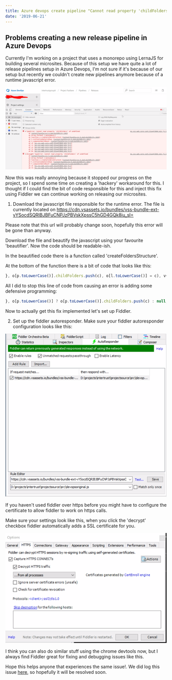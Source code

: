```yaml
---
title: Azure devops create pipeline "Cannot read property 'childFolders' of undefined"
date: '2019-06-21'
---
```


## Problems creating a new release pipeline in Azure Devops

Currently I'm working on a project that uses a monorepo using LernaJS for building several microsites.
Because of this setup we have quite a lot of release pipelines setup in Azure Devops, I'm not sure if it's because of our setup but recently we couldn't create new pipelines anymore because of a runtime javascript error. 

![Runtime error](./runtime-error.png)

Now this was really annoying because it stopped our progress on the project, so I spend some time on creating a 'hackery' workaround for this. I thought if I could find the bit of code responsible for this and inject this fix using Fiddler we can continue working on releasing our microsites. 

1. Download the javascript file responsible for the runtime error.
The file is currently located on https://cdn.vsassets.io/bundles/vss-bundle-ext-vYSocdSQRIBJBFuCNPJzPBVskXpssC5hGD4GQk8iu_sI=

Please note that this url will probably change soon, hopefully this error will be gone than anyway. 

Download the file and beautify the javascript using your favourite 'beautifier'. Now the code should be readable-ish. 

In the beautified code there is a function called 'createFoldersStructure'. 

At the bottom of the function there is a bit of code that looks like this:
```jsx
}, o[p.toLowerCase()].childFolders.push(c), o[l.toLowerCase()] = c), v++
```

All I did to stop this line of code from causing an error is adding some defensive programming:
```jsx
}, o[p.toLowerCase()] ? o[p.toLowerCase()].childFolders.push(c) : null, o[l.toLowerCase()] = c), v++
```

Now to actually get this fix implemented let's set up Fiddler.

2. Set up the fiddler autoresponder. 
Make sure your fiddler autoresponder configuration looks like this:

![Fiddler autoresponder](./autoresponder.png)

If you haven't used fiddler over https before you might have to configure the certificate to allow fiddler to work on https calls.

Make sure your settings look like this, when you click the 'decrypt' checkbox fiddler automatically adds a SSL certificate for you. 

![Fiddler https settings](./fiddler-https-settings.png)

I think you can also do similar stuff using the chrome devtools now, but I always find Fiddler great for fixing and debugging issues like this. 

Hope this helps anyone that experiences the same issue!. We did log this issue [here](https://developercommunity.visualstudio.com/content/problem/610555/cannot-saveclone-release-definition.html), so hopefully it will be resolved soon. 